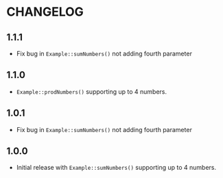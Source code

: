 CHANGELOG
=========

1.1.1
-----

 * Fix bug in `Example::sumNumbers()` not adding fourth parameter

1.1.0
-----

 * `Example::prodNumbers()` supporting up to 4 numbers.

1.0.1
-----

 * Fix bug in `Example::sumNumbers()` not adding fourth parameter

1.0.0
-----

 * Initial release with `Example::sumNumbers()` supporting up to 4 numbers.
